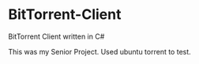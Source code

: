 # BitTorrent-Client
BitTorrent Client written in C#

This was my Senior Project. Used ubuntu torrent to test.
